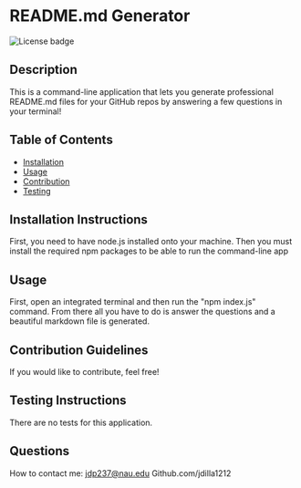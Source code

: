 
# README.md Generator
![License badge](https://img.shields.io/badge/license-MIT-green)

## Description
This is a command-line application that lets you generate professional README.md files for your GitHub repos by answering a few questions in your terminal!

## Table of Contents

* [Installation](#installation)
* [Usage](#usage)
* [Contribution](#contribution)
* [Testing](#testing)

## Installation Instructions
First, you need to have node.js installed onto your machine. Then you must install the required npm packages to be able to run the command-line app

## Usage
First, open an integrated terminal and then run the "npm index.js" command.  From there all you have to do is answer the questions and a beautiful markdown file is generated.

## Contribution Guidelines
If you would like to contribute, feel free!

## Testing Instructions
There are no tests for this application.

## Questions
How to contact me:
jdp237@nau.edu
Github.com/jdilla1212
